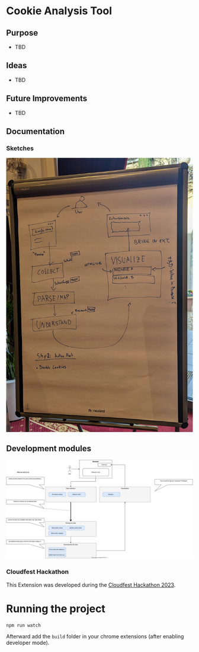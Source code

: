 # Cookie Analysis Tool

## Purpose
- TBD

## Ideas
- TBD

## Future Improvements
- TBD

## Documentation
### Sketches

![Modules](./documentation/images/workflow_drawing.jpg)

## Development modules

![Modules](./documentation/modules.svg)


### Cloudfest Hackathon
This Extension was developed during the [Cloudfest Hackathon 2023](https://www.cloudfest.com/hackathon). 

# Running the project

```shell
npm run watch
```
Afterward add the `build` folder in your chrome extensions (after enabling developer mode). 
